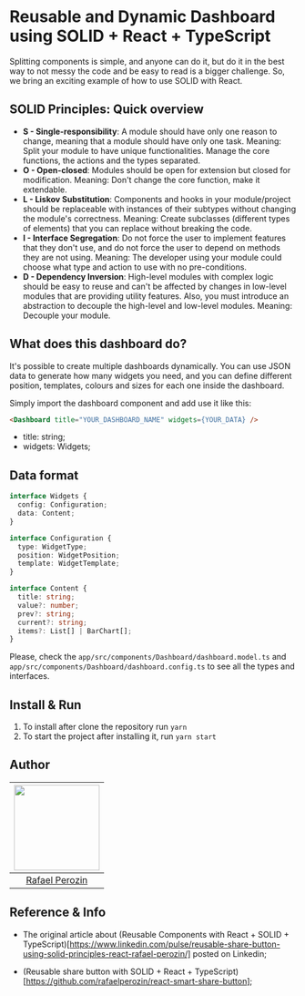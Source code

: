 # Reusable and Dynamic Dashboard using SOLID + React + TypeScript

Splitting components is simple, and anyone can do it, but do it in the best way to not messy the code and be easy to read is a bigger challenge. So, we bring an exciting example of how to use SOLID with React.

## SOLID Principles: Quick overview

- **S - Single-responsibility**: A module should have only one reason to change, meaning that a module should have only one task. Meaning: Split your module to have unique functionalities. Manage the core functions, the actions and the types separated.
- **O - Open-closed**: Modules should be open for extension but closed for modification. Meaning: Don't change the core function, make it extendable.
- **L - Liskov Substitution**: Components and hooks in your module/project should be replaceable with instances of their subtypes without changing the module's correctness. Meaning: Create subclasses (different types of elements) that you can replace without breaking the code.
- **I - Interface Segregation**: Do not force the user to implement features that they don't use, and do not force the user to depend on methods they are not using. Meaning: The developer using your module could choose what type and action to use with no pre-conditions.
- **D - Dependency Inversion**: High-level modules with complex logic should be easy to reuse and can't be affected by changes in low-level modules that are providing utility features. Also, you must introduce an abstraction to decouple the high-level and low-level modules. Meaning: Decouple your module.


## What does this dashboard do?

It's possible to create multiple dashboards dynamically. You can use JSON data to generate how many widgets you need, and you can define different position, templates, colours and sizes for each one inside the dashboard.

Simply import the dashboard component and add use it like this:
```HTML
<Dashboard title="YOUR_DASHBOARD_NAME" widgets={YOUR_DATA} />
```
- title: string;
- widgets: Widgets;

## Data format

```typescript
interface Widgets {
  config: Configuration;
  data: Content;
}
```
```typescript
interface Configuration {
  type: WidgetType;
  position: WidgetPosition;
  template: WidgetTemplate;
}
```
```typescript
interface Content {
  title: string;
  value?: number;
  prev?: string;
  current?: string;
  items?: List[] | BarChart[];
}
```
Please, check the `app/src/components/Dashboard/dashboard.model.ts` and `app/src/components/Dashboard/dashboard.config.ts` to see all the types and interfaces.

## Install & Run

1. To install after clone the repository run `yarn`
2. To start the project after installing it, run `yarn start`

## Author

| [<img src="https://avatars.githubusercontent.com/u/35148593?v=4" width="150px;"/>](https://github.com/rafaelperozin) |
| :------------------------------------------------------------------------------------------------------------------: |
|                               [Rafael Perozin](https://linkedin.com/in/rafaelperozin)                                |


## Reference & Info

- The original article about (Reusable Components with React + SOLID + TypeScript)[https://www.linkedin.com/pulse/reusable-share-button-using-solid-principles-react-rafael-perozin/] posted on Linkedin;

- (Reusable share button with SOLID + React + TypeScript)[https://github.com/rafaelperozin/react-smart-share-button];
